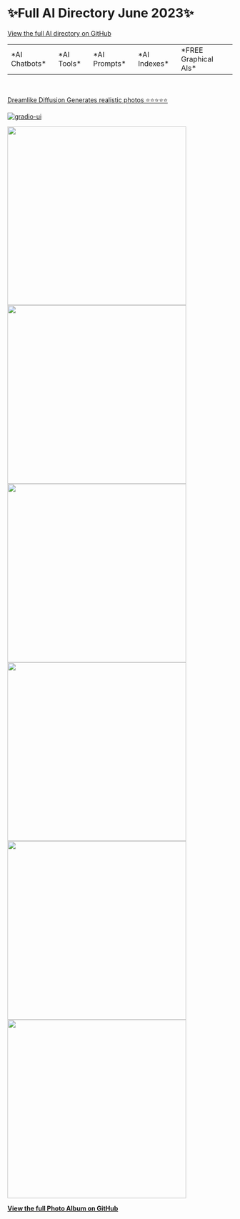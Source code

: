 <p align="center"><h1>✨Full AI Directory June 2023✨</h1></p>

[View the full AI directory on GitHub](https://github.com/6rz6/AI-Directory-2023/wiki) 

  <table><tr>
  <td>*AI Chatbots*</td>    
  <td>*AI Tools*</td>
  <td>*AI Prompts*</td>            
  <td>*AI Indexes*</td>
  <td>*FREE Graphical AIs*</td>
  </table> 
<br/>

[Dreamlike Diffusion Generates realistic photos  ⭐⭐⭐⭐⭐]([rzvn/DreamlikeArt-PhotoReal-2.0](huggingface.co/spaces/phenomenon1981/DreamlikeArt-PhotoReal-2.0))  <p><a href="https://github.com/gradio-app/gradio/actions/workflows/ui.yml"><img src="https://github.com/gradio-app/gradio/actions/workflows/ui.yml/badge.svg" alt="gradio-ui" style="max-width: 80%;"></a><br/></p>
<img src="https://github.com/6rz6/AI-Directory-2023/assets/102882394/0895ebd1-f0f0-4d11-8077-a4b5e273f65c" style="width:400px; height:400px;">
<img src="https://github.com/6rz6/AI-Directory-2023/assets/102882394/818ebbfa-27b0-4c42-8f7d-97736c24523e" style="width:400px; height:400px;">
<img src="https://github.com/6rz6/AI-Directory-2023/assets/102882394/43864167-4672-4ea1-8a22-0c5e832f80bf" style="width:400px; height:400px;">
<img src="https://github.com/6rz6/AI-Directory-2023/assets/102882394/472c4334-0349-4e2d-8a42-78708cfab506" style="width:400px; height:400px;">
<img src="https://github.com/6rz6/AI-Directory-2023/assets/102882394/5a83a071-a4a3-44e7-800c-17c9e6388f8d" style="width:400px; height:400px;">
<img src="https://github.com/6rz6/AI-Directory-2023/assets/102882394/4e82e632-9a44-4436-a752-782d104210a8" style="width:400px; height:400px;">

**[View the full Photo Album on GitHub](https://github.com/6rz6/AI-Directory-2023/wiki/AI-Generated-Photos,-Realistic-photo-prompt-research)** 




